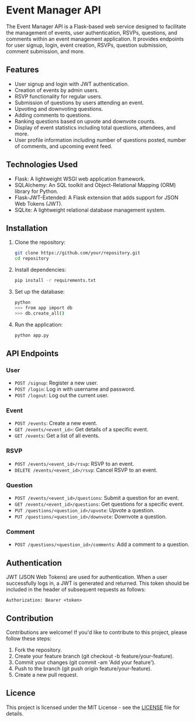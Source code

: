 # Event Manager API

The Event Manager API is a Flask-based web service designed to facilitate the management of events, user authentication, RSVPs, questions, and comments within an event management application. It provides endpoints for user signup, login, event creation, RSVPs, question submission, comment submission, and more.

## Features

- User signup and login with JWT authentication.
- Creation of events by admin users.
- RSVP functionality for regular users.
- Submission of questions by users attending an event.
- Upvoting and downvoting questions.
- Adding comments to questions.
- Ranking questions based on upvote and downvote counts.
- Display of event statistics including total questions, attendees, and more.
- User profile information including number of questions posted, number of comments, and upcoming event feed.

## Technologies Used

- Flask: A lightweight WSGI web application framework.
- SQLAlchemy: An SQL toolkit and Object-Relational Mapping (ORM) library for Python.
- Flask-JWT-Extended: A Flask extension that adds support for JSON Web Tokens (JWT).
- SQLite: A lightweight relational database management system.

## Installation

1. Clone the repository:

    ```bash
    git clone https://github.com/your/repository.git
    cd repository
    ```

2. Install dependencies:

    ```bash
    pip install -r requirements.txt
    ```

3. Set up the database:

    ```bash
    python
    >>> from app import db
    >>> db.create_all()
    ```

4. Run the application:

    ```bash
    python app.py
    ```

## API Endpoints

### User

- `POST /signup`: Register a new user.
- `POST /login`: Log in with username and password.
- `POST /logout`: Log out the current user.

### Event

- `POST /events`: Create a new event.
- `GET /events/<event_id>`: Get details of a specific event.
- `GET /events`: Get a list of all events.

### RSVP

- `POST /events/<event_id>/rsvp`: RSVP to an event.
- `DELETE /events/<event_id>/rsvp`: Cancel RSVP to an event.

### Question

- `POST /events/<event_id>/questions`: Submit a question for an event.
- `GET /events/<event_id>/questions`: Get questions for a specific event.
- `PUT /questions/<question_id>/upvote`: Upvote a question.
- `PUT /questions/<question_id>/downvote`: Downvote a question.

### Comment

- `POST /questions/<question_id>/comments`: Add a comment to a question.

## Authentication

JWT (JSON Web Tokens) are used for authentication. When a user successfully logs in, a JWT is generated and returned. This token should be included in the header of subsequent requests as follows:

```http
Authorization: Bearer <token>
```

## Contribution

Contributions are welcome! If you'd like to contribute to this project, please follow these steps:
1. Fork the repository.
2. Create your feature branch (git checkout -b feature/your-feature).
3. Commit your changes (git commit -am 'Add your feature').
4. Push to the branch (git push origin feature/your-feature).
5. Create a new pull request.

## Licence

This project is licensed under the MIT License - see the [LICENSE](LICENSE) file for details.